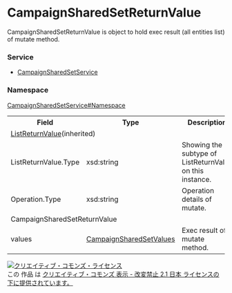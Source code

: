 # CampaignSharedSetReturnValue
CampaignSharedSetReturnValue is object to hold exec result (all entities list) of mutate method.

### Service
+ [CampaignSharedSetService](../../services/CampaignSharedSetService.md)

### Namespace
[CampaignSharedSetService#Namespace](../../services/CampaignSharedSetService.md#namespace)

<table>
 <tr>
  <th>Field</th>
  <th>Type</th>
  <th>Description</th>
  <th>response</th>
  <th>get</th>
  <th>add</th>
  <th>set</th>
  <th>remove</th>
 </tr>
<tr>
  <td colspan="8"><a href="../Common/ListReturnValue.md">ListReturnValue</a>(inherited)</td>
 </tr>
 <tr>
  <td>ListReturnValue.Type</td>
  <td>xsd:string</td>
  <td>Showing the subtype of ListReturnValue on this instance.</td>
  <td colspan="7"></td>
 </tr>
 <tr>
  <td>Operation.Type</td>
  <td>xsd:string</td>
  <td>Operation details of mutate.</td>
  <td colspan="5"></td>
 </tr>
 <tr>
  <td colspan="8">CampaignSharedSetReturnValue</td>
 </tr>
 <tr>
  <td>values</td>
  <td><a href="CampaignSharedSetValues.md">CampaignSharedSetValues</a></td>
  <td>Exec result of mutate method.</td>
  <td>yes</td>
  <td>-</td>
  <td>-</td>
  <td>-</td>
  <td>-</td>
 </tr>
</table>

<a rel="license" href="http://creativecommons.org/licenses/by-nd/2.1/jp/"><img alt="クリエイティブ・コモンズ・ライセンス" style="border-width:0" src="https://i.creativecommons.org/l/by-nd/2.1/jp/88x31.png" /></a><br />この 作品 は <a rel="license" href="http://creativecommons.org/licenses/by-nd/2.1/jp/">クリエイティブ・コモンズ 表示 - 改変禁止 2.1 日本 ライセンスの下に提供されています。</a>
